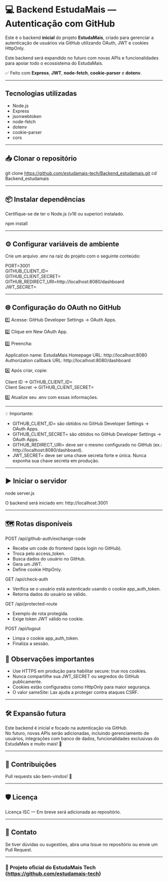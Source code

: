 
# 💻 Backend EstudaMais — Autenticação com GitHub

Este é o backend **inicial** do projeto **EstudaMais**, criado para gerenciar a autenticação de usuários via GitHub utilizando OAuth, JWT e cookies HttpOnly.  

Este backend será expandido no futuro com novas APIs e funcionalidades para apoiar todo o ecossistema do EstudaMais.

✅ Feito com **Express**, **JWT**, **node-fetch**, **cookie-parser** e **dotenv**.

---

##  Tecnologias utilizadas

- Node.js
- Express
- jsonwebtoken
- node-fetch
- dotenv
- cookie-parser
- cors

---

## 📥 Clonar o repositório

git clone https://github.com/estudamais-tech/Backend_estudamais.git
cd Backend_estudamais

---

## 📦 Instalar dependências

Certifique-se de ter o Node.js (v16 ou superior) instalado.

npm install

---

## ⚙️ Configurar variáveis de ambiente

Crie um arquivo .env na raiz do projeto com o seguinte conteúdo:

PORT=3001  
GITHUB_CLIENT_ID=  
GITHUB_CLIENT_SECRET=  
GITHUB_REDIRECT_URI=http://localhost:8080/dashboard  
JWT_SECRET=  

---

## 🌐 Configuração do OAuth no GitHub

1️⃣ Acesse: GitHub Developer Settings → OAuth Apps.

2️⃣ Clique em New OAuth App.

3️⃣ Preencha:

Application name: EstudaMais
Homepage URL: http://localhost:8080  
Authorization callback URL: http://localhost:8080/dashboard

4️⃣ Após criar, copie:

Client ID → GITHUB_CLIENT_ID=  
Client Secret → GITHUB_CLIENT_SECRET=

5️⃣ Atualize seu .env com essas informações.

---
💡 Importante:

- GITHUB_CLIENT_ID= são obtidos no GitHub Developer Settings → OAuth Apps.
- GITHUB_CLIENT_SECRET= são obtidos no GitHub Developer Settings → OAuth Apps.
- GITHUB_REDIRECT_URI= deve ser o mesmo configurado no GitHub (ex.: http://localhost:8080/dashboard).
- JWT_SECRET= deve ser uma chave secreta forte e única. Nunca exponha sua chave secreta em produção.

---

## ▶️ Iniciar o servidor

node server.js

O backend será iniciado em: http://localhost:3001

---

## 🗺️ Rotas disponíveis

POST /api/github-auth/exchange-code
- Recebe um code do frontend (após login no GitHub).
- Troca pelo access_token.
- Busca dados do usuário no GitHub.
- Gera um JWT.
- Define cookie HttpOnly.

GET /api/check-auth
- Verifica se o usuário está autenticado usando o cookie app_auth_token.
- Retorna dados do usuário se válido.

GET /api/protected-route
- Exemplo de rota protegida.
- Exige token JWT válido no cookie.

POST /api/logout
- Limpa o cookie app_auth_token.
- Finaliza a sessão.



## 💬 Observações importantes

- Use HTTPS em produção para habilitar secure: true nos cookies.
- Nunca compartilhe sua JWT_SECRET ou segredos do GitHub publicamente.
- Cookies estão configurados como HttpOnly para maior segurança.
- O valor sameSite: Lax ajuda a proteger contra ataques CSRF.

---

## 🛠️ Expansão futura

Este backend é inicial e focado na autenticação via GitHub.  
No futuro, novas APIs serão adicionadas, incluindo gerenciamento de usuários, integrações com banco de dados, funcionalidades exclusivas do EstudaMais e muito mais! 🚀

---

## 🤝 Contribuições

Pull requests são bem-vindos! 💜

---

## 🛡️ Licença

Licença ISC — Em breve será adicionada ao repositório.

---

## 📣 Contato

Se tiver dúvidas ou sugestões, abra uma Issue no repositório ou envie um Pull Request.

---

### 🌟 Projeto oficial do EstudaMais Tech (https://github.com/estudamais-tech)
